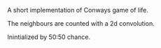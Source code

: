 A short implementation of Conways game of life.

The neighbours are counted with a 2d convolution.

Inintialized by 50:50 chance.
